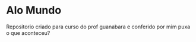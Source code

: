 # Alo Mundo
 Repositorio criado para curso do prof guanabara e conferido por mim
puxa o que aconteceu?
